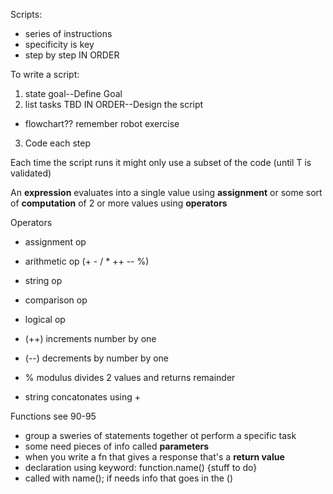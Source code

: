 Scripts:
+ series of instructions
+ specificity is key
+ step by step IN ORDER

To write a script:
1. state goal--Define Goal
2. list tasks TBD IN ORDER--Design the script
+ flowchart?? remember robot exercise
3. Code each step

Each time the script runs it might only use a subset of the code (until T is validated)

An **expression** evaluates into a single value using **assignment** or some sort of **computation** of 2 or more values using **operators**

Operators
+ assignment op
+ arithmetic op (+ - / * ++ -- %)
+ string op
+ comparison op
+ logical op

+ (++) increments number by one
+ (--) decrements by number by one
+ % modulus divides 2 values and returns remainder

+ string concatonates using +

Functions see 90-95
+ group a sweries of statements together ot perform a specific task
+ some need pieces of info called **parameters**
+ when you write a fn that gives a response that's a **return value**
+ declaration using keyword: function.name() {stuff to do}
+ called with name(); if needs info that goes in the ()
